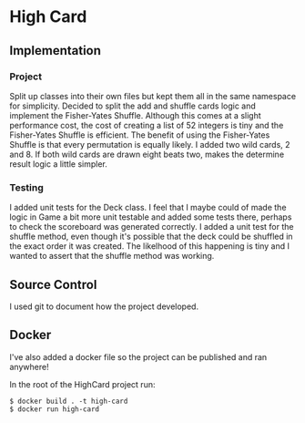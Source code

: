 # High Card

## Implementation
### Project
Split up classes into their own files but kept them all in the same namespace for simplicity. Decided to split the add and shuffle cards logic and implement the Fisher-Yates Shuffle. Although this comes at a slight performance cost, the cost of creating a list of 52 integers is tiny and the Fisher-Yates Shuffle is efficient. The benefit of using the Fisher-Yates Shuffle is that every permutation is equally likely. I added two wild cards, 2 and 8. If both wild cards are drawn eight beats two, makes the determine result logic a little simpler. 

### Testing
I added unit tests for the Deck class. I feel that I maybe could of made the logic in Game a bit more unit testable and added some tests there, perhaps to check the scoreboard was generated correctly. I added a unit test for the shuffle method, even though it's possible that the deck could be shuffled in the exact order it was created. The likelhood of this happening is tiny and I wanted to assert that the shuffle method was working.

## Source Control
I used git to document how the project developed.

## Docker
I've also added a docker file so the project can be published and ran anywhere!

In the root of the HighCard project run:
``` shell
$ docker build . -t high-card
$ docker run high-card
```

